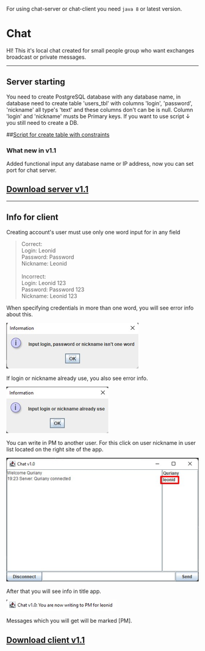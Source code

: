 For using chat-server or chat-client you need ``` java 8 ``` or latest version.

# Chat
HI! This it's local chat created for small people group who want exchanges broadcast or private messages.
***
## Server starting

You need to create PostgreSQL database with any database name, in database need to create table 'users_tbl' with columns
'login', 'password', 'nickname' all type's 'text' and these columns don't can be is null. Column 'login' and 'nickname'
musts be Primary keys. If you want to use script ↓ you still need to create a DB.

##[Script for create table with constraints](https://github.com/potapovleonid/Chat/raw/master/chat-server/create_table.sql)

### What new in v1.1
Added functional input any database name or IP address, now you can set port for chat server.

## [Download server v1.1](https://github.com/potapovleonid/Chat/raw/master/out/artifacts/chat_server_jar/chat-server.jar)

***

## Info for client
Creating account's user must use only one word input for in any field
>Correct: <br>
>Login: Leonid <br>
>Password: Password <br>
>Nickname: Leonid <br><br>
>Incorrect:<br>
>Login: Leonid 123 <br>
>Password: Password 123 <br>
>Nickname: Leonid 123<br>

When specifying credentials in more than one word, you will see error info about this.

![error one word](https://github.com/potapovleonid/Chat/raw/master/img/error_one_word.jpg)

If login or nickname already use, you also see error info.

![error already use](https://github.com/potapovleonid/Chat/raw/master/img/error_alr_use.jpg)

You can write in PM to another user. 
For this click on user nickname in user list located on the right site of the app.

![select user for pm](https://github.com/potapovleonid/Chat/raw/master/img/send_pm_select_user.jpg)

After that you will see info in title app.

![show info about writing in pm](https://github.com/potapovleonid/Chat/raw/master/img/show_info_about_writing_in_pm.jpg)

Messages which you will get will be marked [PM].

## [Download client v1.1](https://github.com/potapovleonid/Chat/raw/master/out/artifacts/chat_client_jar/chat-client.jar)